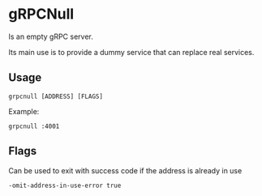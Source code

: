 # gRPCNull

Is an empty gRPC server.

Its main use is to provide a dummy service that can replace real services.

## Usage
```
grpcnull [ADDRESS] [FLAGS]
```

Example:
```
grpcnull :4001
```

## Flags
Can be used to exit with success code if the address is already in use
```
-omit-address-in-use-error true
```



